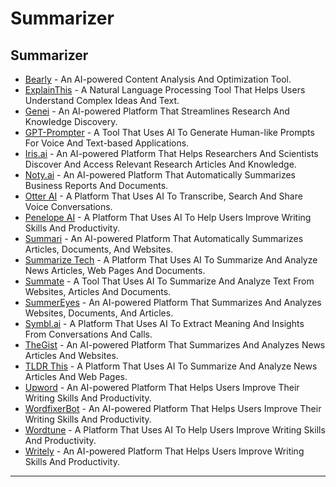 # Summarizer

## Summarizer

* [Bearly](https://bearly.ai/) - An AI-powered Content Analysis And Optimization Tool.
* [ExplainThis](https://explainthis.ai/) - A Natural Language Processing Tool That Helps Users Understand Complex Ideas And Text.
* [Genei](https://www.genei.io/) - An AI-powered Platform That Streamlines Research And Knowledge Discovery.
* [GPT-Prompter](https://gptprompter.com/) - A Tool That Uses AI To Generate Human-like Prompts For Voice And Text-based Applications.
* [Iris.ai](http://iris.ai) - An AI-powered Platform That Helps Researchers And Scientists Discover And Access Relevant Research Articles And Knowledge.
* [Noty.ai](http://noty.ai) - An AI-powered Platform That Automatically Summarizes Business Reports And Documents.
* [Otter AI](https://otter.ai/) - A Platform That Uses AI To Transcribe, Search And Share Voice Conversations.
* [Penelope AI](https://penelope-ai.vercel.app/) - A Platform That Uses AI To Help Users Improve Writing Skills And Productivity.
* [Summari](https://www.summari.com/) - An AI-powered Platform That Automatically Summarizes Articles, Documents, And Websites.
* [Summarize Tech](https://www.summarize.tech/) - A Platform That Uses AI To Summarize And Analyze News Articles, Web Pages And Documents.
* [Summate](https://summate.it/) - A Tool That Uses AI To Summarize And Analyze Text From Websites, Articles And Documents.
* [SummerEyes](https://summereyes.ai/) - An AI-powered Platform That Summarizes And Analyzes Websites, Documents, And Articles.
* [Symbl.ai](http://symbl.ai) - A Platform That Uses AI To Extract Meaning And Insights From Conversations And Calls.
* [TheGist](https://www.thegist.ai/) - An AI-powered Platform That Summarizes And Analyzes News Articles And Websites.
* [TLDR This](https://tldrthis.com/) - A Platform That Uses AI To Summarize And Analyze News Articles And Web Pages.
* [Upword](https://www.upword.ai/) - An AI-powered Platform That Helps Users Improve Their Writing Skills And Productivity.
* [WordfixerBot](https://www.wordfixerbot.com/) - An AI-powered Platform That Helps Users Improve Their Writing Skills And Productivity.
* [Wordtune](https://www.wordtune.com/) - A Platform That Uses AI To Help Users Improve Writing Skills And Productivity.
* [Writely](https://www.writelyai.com/) - An AI-powered Platform That Helps Users Improve Writing Skills And Productivity.

***
